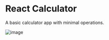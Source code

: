 # React Calculator

A basic calculator app with minimal operations.

![image](https://github.com/user-attachments/assets/8544da13-1ca8-4c7a-b91c-a16d215bd784)
